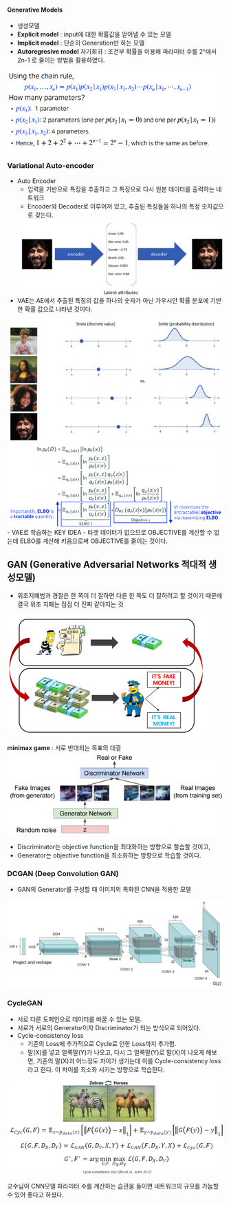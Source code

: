 #### Generative Models
- 생성모델
- <strong>Explicit model</strong> : input에 대한 확률값을 얻어낼 수 있는 모델
- <strong>Implicit model</strong> : 단순히 Generation만 하는 모델
- <strong>Autoregresive model</strong> 자기회귀 : 조건부 확률을 이용해 파라미터 수를 2ⁿ에서 2n-1 로 줄이는 방법을 활용하였다.
<img src=image/independence.PNG>

### Variational Auto-encoder
- Auto Encoder
    - 입력을 기반으로 특징을 추출하고 그 특징으로 다시 원본 데이터를 출력하는 네트워크
    - Encoder와 Decoder로 이루어져 있고, 추출된 특징들을 하나의 특정 숫자값으로 갖는다.
    <img src=image/AE.PNG>
- VAE는 AE에서 추출된 특징의 값을 하나의 숫자가 아닌 가우시안 확률 분포에 기반한 확률 값으로 나타낸 것이다.
<img src=image/VAE.PNG>
<br/>
<img src=image/ELBO.PNG>
- VAE로 학습하는 KEY IDEA
    - 타겟 데이터가 없으므로 OBJECTIVE를 계산할 수 없는데 ELBO를 계산해 키움으로써 OBJECTIVE를 줄이는 것이다.

## GAN (Generative Adversarial Networks 적대적 생성모델)
- 위조지폐범과 경찰은 한 쪽이 더 잘하면 다른 한 쪽도 더 잘하려고 할 것이기 때문에 결국 위조 지폐는 점점 더 진짜 같아지는 것
<img src=image/theif.PNG>

<strong>minimax game</strong> : 서로 반대되는 목표의 대결
<img src=image/GAN.PNG>
- Discriminator는 objective function을 최대화하는 방향으로 할습할 것이고,
- Generator는 objective function을 최소화하는 방향으로 학습할 것이다.

### DCGAN (Deep Convolution GAN)
- GAN의 Generator를 구성할 때 이미지의 특화된 CNN을 적용한 모델
<img src=image/DCGAN.png>

### CycleGAN
- 서로 다른 도메인으로 데이터를 바꿀 수 있는 모델.
- 서로가 서로의 Generator이자 Discriminator가 되는 방식으로 되어있다.
- Cycle-consistency loss 
    - 기존의 Loss에 추가적으로 Cycle로 인한 Loss까지 추가함.
    - 말(X)를 넣고 얼룩말(Y)가 나오고, 다시 그 얼룩말(Y)로 말(X)이 나오게 해보면, 기존의 말(X)과 어느정도 차이가 생기는데 이를 Cycle-consistency loss라고 한다. 이 차이를 최소화 시키는 방향으로 학습한다.
<img src=image/horse.PNG>



교수님이 CNN모델 파라미터 수를 계산하는 습관을 들이면 네트워크의 규모를 가늠할 수 있어 좋다고 하셨다.
